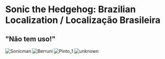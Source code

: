 # Sonic the Hedgehog: Brazilian Localization / Localização Brasileira
## "Não tem uso!"
![Sonicman](https://user-images.githubusercontent.com/23565102/148466187-19e2a7c9-62b2-4988-9272-e5305fe36258.png)
![Berruni](https://user-images.githubusercontent.com/23565102/148466212-fad3a070-bb24-4940-b655-5acbace72422.png)
![Pinto_1](https://user-images.githubusercontent.com/23565102/148466219-4c53925e-81ac-4e9c-bcb1-29896973fccb.png)
![unknown](https://user-images.githubusercontent.com/23565102/148466230-fc494fc8-9b8f-4b62-bf61-82f537ac537d.png)
